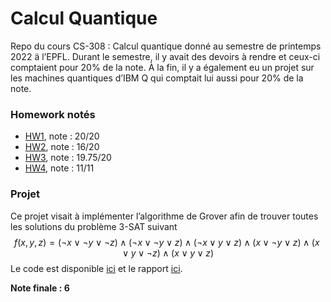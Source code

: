 # Calcul Quantique
Repo du cours CS-308 : Calcul quantique donné au semestre de printemps 2022 ä l’EPFL. Durant le semestre, il y avait des devoirs à rendre et ceux-ci comptaient pour 20% de la note. À la fin, il y a également eu un projet sur les machines quantiques d’IBM Q qui comptait lui aussi pour 20% de la note. 

### Homework notés 

- [HW1](homework/QC_HW1), note : 20/20
- [HW2](homework/QC_HW2), note : 16/20
- [HW3](homework/QC_HW3), note : 19.75/20
- [HW4](homework/QC_HW4), note : 11/11

### Projet 

Ce projet visait à implémenter l’algorithme de Grover afin de trouver toutes les solutions du problème $3$-SAT suivant 
$$
f(x,y,z) = (\lnot x \lor \lnot y \lor\lnot z) \land (\lnot x \lor \lnot y \lor z)\land (\lnot x \lor y \lor z)\land(x \lor \lnot y \lor z)\land(x \lor y \lor \lnot z) \land (x \lor y \lor z)
$$
Le code est disponible [ici](projet/Mini_Project_Grover_X_3_SAT__Copy_.pdf) et le rapport [ici](projet/grover_algorithm.py). 

**Note finale : 6** 

